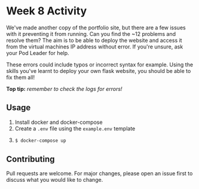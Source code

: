 # Week 8 Activity

We've made another copy of the portfolio site, but there are a few issues with it preventing it from running. Can you find the ~12 problems and resolve them? The aim is to be able to deploy the website and access it from the virtual machines IP address without error. If you're unsure, ask your Pod Leader for help.

These errors could include typos or incorrect syntax for example. Using the skills you've learnt to deploy your own flask website, you should be able to fix them all!

**Top tip:** _remember to check the logs for errors!_


## Usage

1. Install docker and docker-compose
2. Create a `.env` file using the `example.env` template
3.
    ```bash
    $ docker-compose up
    ```


## Contributing

Pull requests are welcome. For major changes, please open an issue first to discuss what you would like to change.
